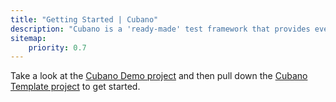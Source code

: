 ```yaml
---
title: "Getting Started | Cubano"
description: "Cubano is a 'ready-made' test framework that provides everything at your fingertips. It's ideal for software delivery teams who want to collaborate around living documentation."
sitemap:
    priority: 0.7
---
```


Take a look at the [Cubano Demo project](https://github.com/concordion/cubano-demo) and then pull down the [Cubano Template project](https://github.com/concordion/cubano-template) to get started.